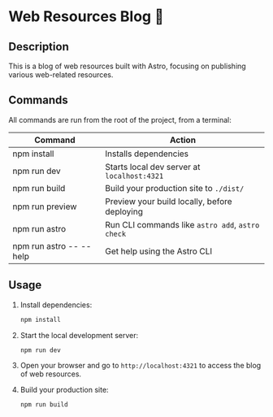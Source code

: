 # Web Resources Blog 🚀

## Description

This is a blog of web resources built with Astro, focusing on publishing various web-related resources.

## Commands

All commands are run from the root of the project, from a terminal:

| Command         | Action                                                     |
|-----------------|------------------------------------------------------------|
| npm install     | Installs dependencies                                      |
| npm run dev     | Starts local dev server at `localhost:4321`                |
| npm run build   | Build your production site to `./dist/`                    |
| npm run preview | Preview your build locally, before deploying               |
| npm run astro   | Run CLI commands like `astro add`, `astro check`           |
| npm run astro -- --help | Get help using the Astro CLI                           |

## Usage

1. Install dependencies:

    ```sh
    npm install
    ```

2. Start the local development server:

    ```sh
    npm run dev
    ```

3. Open your browser and go to `http://localhost:4321` to access the blog of web resources.

4. Build your production site:

    ```sh
    npm run build
    ```
